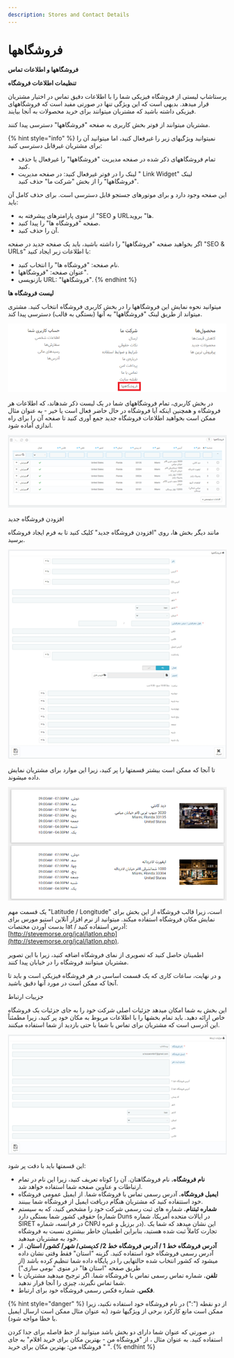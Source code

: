 ```yaml
---
description: Stores and Contact Details
---
```


# فروشگاهها

**فروشگاهها و اطلاعات تماس**

**تنظیمات اطلاعات فروشگاه**

پرستاشاپ لیستی از فروشگاه فیزیکی شما را با اطلاعات دقیق تماس در اختیار مشتریان قرار میدهد. بدیهی است که این ویژگی تنها در صورتی مفید است که فروشگاههای فیزیکی داشته باشید که مشتریان میتوانند برای خرید محصولات به آنجا بیایند.

مشتریان میتوانند از فوتر بخش کاربری به صفحه "فروشگاهها" دسترسی پیدا کنند.

{% hint style="info" %}
نمیتوانید ویژگیهای زیر را غیرفعال کنید، اما میتوانید آن را برای مشتریان غیرقابل دسترسی کنید:

* تمام فروشگاههای ذکر شده در صفحه مدیریت "فروشگاهها" را غیرفعال یا حذف کنید.
* لینک را در فوتر غیرفعال کنید: در صفحه مدیریت " Link Widget" لینک "فروشگاهها" را از بخش "شرکت ما" حذف کنید.

این صفحه وجود دارد و برای موتورهای جستجو قابل دسترسی است. برای حذف کامل آن باید:

* از منوی پارامترهای پیشرفته به "SEO و URLها" بروید.
* صفحه "فروشگاه ها" را پیدا کنید.
* آن را حذف کنید.

اگر بخواهید صفحه "فروشگاهها" را داشته باشید، باید یک صفحه جدید در صفحه "SEO & URLs" با اطلاعات زیر ایجاد کنید:

* نام صفحه: "فروشگاه ها" را انتخاب کنید.
* عنوان صفحه: "فروشگاهها".
* بازنویسی URL: "فروشگاهها".
{% endhint %}

**لیست فروشگاه ها**

میتوانید نحوه نمایش این فروشگاهها را در بخش کاربری فروشگاه انتخاب کنید. مشتری میتواند از طریق لینک "فروشگاهها" به آنها \(بستگی به قالب\) دسترسی پیدا کند.

![](../../../../.gitbook/assets/0%20%2853%29.png)

در بخش کاربری، تمام فروشگاههای شما در یک لیست ذکر شدهاند، که اطلاعات هر فروشگاه و همچنین اینکه آیا فروشگاه در حال حاضر فعال است یا خیر - به عنوان مثال ممکن است بخواهید اطلاعات فروشگاه جدید جمع آوری کنید تا صفحه آن را برای راه اندازی آماده شود.

![](../../../../.gitbook/assets/1%20%2846%29.png)

افزودن فروشگاه جدید

مانند دیگر بخش ها، روی "افزودن فروشگاه جدید" کلیک کنید تا به فرم ایجاد فروشگاه برسید.

![](../../../../.gitbook/assets/2%20%2832%29.png)

تا آنجا که ممکن است بیشتر قسمتها را پر کنید، زیرا این موارد برای مشتریان نمایش داده میشوند.

![](../../../../.gitbook/assets/3%20%2810%29.png)

یک قسمت مهم "Latitude / Longitude" است، زیرا قالب فروشگاه از این بخش برای نمایش مکان فروشگاه استفاده میکند. میتوانید از نرم افزار آنلاین استیو مورس برای بدست آوردن مختصات lat / آدرس استفاده کنید: [http://stevemorse.org/jcal/latlon.php](http://stevemorse.org/jcal/latlon.php).

اطمینان حاصل کنید که تصویری از نمای فروشگاه اضافه کنید، زیرا با این تصویر مشتریان میتوانند فروشگاه را در خیابان پیدا کنند.

و در نهایت، ساعات کاری که یک قسمت اساسی در هر فروشگاه فیزیکی است و باید تا آنجا که ممکن است در مورد آنها دقیق باشید.

جزییات ارتباط

این بخش به شما امکان میدهد جزئیات اصلی شرکت خود را به جای جزئیات یک فروشگاه خاص ارائه دهید. باید تمام بخشها را با اطلاعات مربوط به مکان خود پر کنید، زیرا مطمئناً این آدرسی است که مشتریان برای تماس با شما یا حتی بازدید از شما استفاده میکنند.

![](../../../../.gitbook/assets/4%20%287%29.png)

این قسمتها باید با دقت پر شود:

* **نام فروشگاه.** نام فروشگاهتان. آن را کوتاه تعریف کنید، زیرا این نام در تمام ارتباطات و عناوین صفحه شما استفاده خواهد شد.
* **ایمیل فروشگاه.** آدرس رسمی تماس با فروشگاه شما. از ایمیل عمومی فروشگاه خود استتفاده کنید که مشتریان هنگام دریافت ایمیل از فروشگاه شما ببینند.
* **شماره ثبتنام.** شماره های ثبت رسمی شرکت خود را مشخص کنید، که به سیستم حقوقی کشور شما بستگی دارد \(شماره Duns در ایالات متحده آمریکا، شماره SIRET در فرانسه، شماره CNPJ در برزیل و غیره\). این نشان میدهد که شما یک تجارت کاملاً ثبت شده هستید، بنابراین اطمینان خاطر بیشتری نسبت به فروشگاه خود به مشتریان میدهید.
* **آدرس فروشگاه خط 1 / آدرس فروشگاه خط 2/ کدپستی/ شهر/ کشور/ استان.** از آدرس رسمی فروشگاه خود استفاده کنید. گزینه "استان" فقط وقتی نشان داده میشود که کشور انتخاب شده حالتهایی را در پایگاه داده شما تنظیم کرده باشد \(از طریق صفحه "استان ها" در منوی "بومی سازی"\)
* **تلفن.** شماره تماس رسمی تماس با فروشگاه شما. اگر ترجیح میدهید مشتریان با شما تماس نگیرند، چیزی را آنجا قرار ندهید.
* **فکس.** شماره فکس رسمی فروشگاه خود برای ارتباط.

{% hint style="danger" %}
از دو نقطه \(":"\) در نام فروشگاه خود استفاده نکنید، زیرا ممکن است مانع کارکرد برخی از ویژگیها شود \(به عنوان مثال ممکن است ارسال ایمیل با خطا مواجه شود\).

در صورتی که عنوان شما دارای دو بخش باشد میتوانید از خط فاصله برای جدا کردن استفاده کنید. به عنوان مثال ، از "فروشگاه من - بهترین مکان برای خرید اقلام" به جای " فروشگاه من: بهترین مکان برای خرید ".
{% endhint %}

